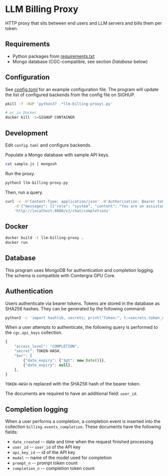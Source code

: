# LLM Billing Proxy

HTTP proxy that sits between end users and LLM servers and bills them per token.

## Requirements

* Python packages from [requirements.txt](requirements.txt)
* Mongo database (CGC-compatible, see section *Database* below)

## Configuration

See [config.toml](config.toml) for an example configuration file.
The program will update the list of configured backends from the config file
on SIGHUP.

```sh
pkill -f -HUP 'python3? .*llm-billing-proxy\.py'

# or in Docker
docker kill -s=SIGHUP CONTAINER
```

## Development

Edit `config.toml` and configure backends.

Populate a Mongo database with sample API keys.

```sh
cat sample.js | mongosh
```

Run the proxy.

```sh
python3 llm-billing-proxy.py
```

Then, run a query.

```sh
curl -v -H'Content-Type: application/json' -H'Authorization: Bearer token2' \
    -d'{"messages": [{"role": "system", "content": "You are an assistant."}, {"role": "user", "content": "Write a limerick about python exceptions"}], "model": "llama31-70b", "stream": true}' \
    'http://localhost:8080/v1/chat/completions'
```

## Docker

```sh
docker build -t llm-billing-proxy .
docker run 
```
## Database

This program uses MongoDB for authentication and completion logging.
The schema is compatible with Comtergra GPU Core.

## Authentication

Users authenticate via bearer tokens.
Tokens are stored in the database as SHA256 hashes.
They can be generated by the following command:

```sh
python3 -c 'import hashlib, secrets; print("Token:", t:=secrets.token_urlsafe(64)); print("Hash:", hashlib.sha256(t.encode()).hexdigest())'
```

When a user attempts to authenticate, the following query is performed to the
`cgc.api_keys` collection.

```js
{
    "access_level": "COMPLETION",
    "secret": TOKEN-HASH,
    "$or": [
        {"date_expiry": {"$gt": new Date()}},
        {"date_expiry": null},
    ],
}
```

`TOKEN-HASH` is replaced with the SHA256 hash of the bearer token.

The documents are required to have an additional field: `user_id`.

## Completion logging

When a user performs a completion, a completion event is inserted into the
collection `billing.events_completion`.
These documents have the following fields:

* `date_created` -- date and time when the request finished processing
* `user_id` -- `user_id` of the API key
* `api_key_id` -- id of the API key
* `model` -- name of the model used for completion
* `prompt_n` -- prompt token count
* `completion_n` -- completion token count
